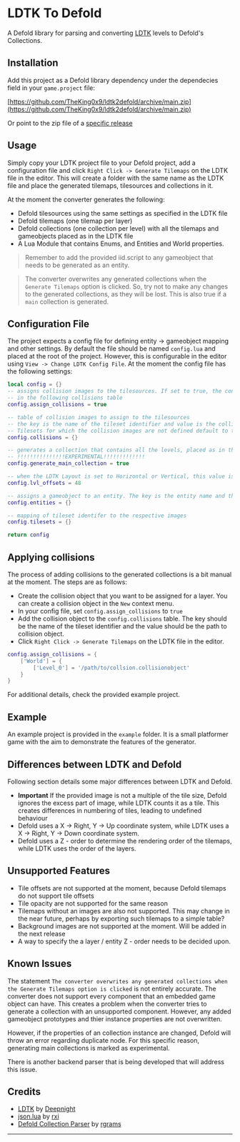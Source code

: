 # LDTK To Defold

A Defold library for parsing and converting [LDTK](https://ldtk.io/) levels to Defold's Collections.

## Installation

Add this project as a Defold library dependency under the dependecies field in your `game.project` file:

[https://github.com/TheKing0x9/ldtk2defold/archive/main.zip](https://github.com/TheKing0x9/ldtk2defold/archive/main.zip)

Or point to the zip file of a [specific release](https://github.com/TheKing0x9/ldtk2defold/releases)

## Usage

Simply copy your LDTK project file to your Defold project, add a configuration file and click `Right Click -> Generate Tilemaps` on the LDTK file in the editor.
This will create a folder with the same name as the LDTK file and place the generated tilemaps, tilesources and collections in it.

At the moment the converter generates the following:

* Defold tilesources using the same settings as specified in the LDTK file
* Defold tilemaps (one tilemap per layer)
* Defold collections (one collection per level) with all the tilemaps and gameobjects placed as in the LDTK file
* A Lua Module that contains Enums, and Entities and World properties.

> Remember to add the provided iid.script to any gameobject that needs to be generated as an entity.

> The converter overwrites any generated collections when the `Generate Tilemaps` option is clicked. So, try not to make any changes to the generated collections, as they will be lost. This is also true if a `main` collection is generated.

## Configuration File

The project expects a config file for defining entity -> gameobject mapping and other settings. By default the file should be named `config.lua` and placed at the root of the project.
However, this is configurable in the editor using `View -> Change LDTK Config File`. At the moment the config file has the following settings:

```lua
local config = {}
-- assigns collision images to the tilesources. If set to true, the converter will first look for an upvalue
-- in the following collisions table
config.assign_collisions = true

-- table of collision images to assign to the tilesources
-- the key is the name of the tileset identifier and value is the collision image
-- Tilesets for which the collision images are not defined default to the tileset image
config.collisions = {}

-- generates a collection that contains all the levels, placed as in the LDTK file
-- !!!!!!!!!!!!!!!EXPERIMENTAL!!!!!!!!!!!!!
config.generate_main_collection = true

-- when the LDTK Layout is set to Horizontal or Vertical, this value is used to offset the levels
config.lvl_offsets = 48

-- assigns a gameobject to an entity. The key is the entity name and the value is the gameobject name
config.entities = {}

-- mapping of tileset identifer to the respective images
config.tilesets = {}

return config
```

## Applying collisions

The process of adding collisions to the generated collections is a bit manual at the moment. The steps are as follows:

* Create the collision object that you want to be assigned for a layer. You can create a collision object in the `New` context menu.
* In your config file, set `config.assign_collisions` to `true`
* Add the collision object to the `config.collisions` table. The key should be the name of the tileset identifier and the value should be the path to collision object.
* Click `Right Click -> Generate Tilemaps` on the LDTK file in the editor.

```lua
config.assign_collisions = {
    ['World'] = {
        ['Level_0'] = '/path/to/collsion.collisionobject'
    }
}

```

For additional details, check the provided example project.

## Example

An example project is provided in the `example` folder. It is a small platformer game with the aim to demonstrate the features of the generator.

## Differences between LDTK and Defold

Following section details some major differences between LDTK and Defold.

* **Important** If the provided image is not a multiple of the tile size, Defold ignores the excess part of image, while LDTK counts it as a tile. This creates differences in numbering of tiles, leading to undefined behaviour
* Defold uses a X -> Right, Y -> Up coordinate system, while LDTK uses a X -> Right, Y -> Down coordinate system.
* Defold uses a Z - order to determine the rendering order of the tilemaps, while LDTK uses the order of the layers.

## Unsupported Features

* Tile offsets are not supported at the moment, because Defold tilemaps do not support tile offsets
* Tile opacity are not supported for the same reason
* Tilemaps without an images are also not supported. This may change in the near future, perhaps by exporting such tilemaps to a simple table?
* Background images are not supported at the moment. Will be added in the next release
* A way to specify the a layer / entity Z - order needs to be decided upon.

## Known Issues

The statement `The converter overwrites any generated collections when the Generate Tilemaps option is clicked` is not entirely accurate. The converter does not support every component that an embedded game object can have.
This creates a problem when the converter tries to generate a collection with an unsupported component. However, any added gameobject prototypes and thier instance properties are not overwritten.

However, if the properties of an collection instance are changed, Defold will throw an error regarding duplicate node. For this specific reason, generating main collections is marked as experimental.

There is another backend parser that is being developed that will address this issue.

## Credits

- [LDTK](https://ldtk.io/) by [Deepnight](https://deepnight.net/)
- [json.lua](https://github.com/rxi/json.lua) by [rxi](https://github.com/rxi/)
- [Defold Collection Parser](https://github.com/rgrams/defold_collection_parser/) by [rgrams](https://github.com/rgrams/)

---
